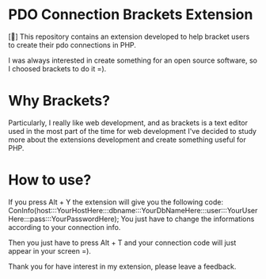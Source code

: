 # PDO Connection Brackets Extension
[🐘] This repository contains an extension developed to help bracket users to create their pdo connections in PHP.


I was always interested in create something for an open source software, so I choosed brackets to do it =).

# Why Brackets?
Particularly, I really like web development, and as brackets is a text editor used in the most part of the time for web development
I've decided to study more about the extensions development and create something useful for PHP.

# How to use?

If you press Alt + Y the extension will give you the following code: ConInfo(host:::YourHostHere:::dbname:::YourDbNameHere:::user:::YourUserHere:::pass:::YourPasswordHere);
You just have to change the informations according to your connection info.

Then you just have to press Alt + T and your connection code will just appear in your screen =).

Thank you for have interest in my extension, please leave a feedback.
